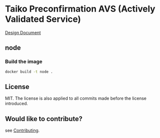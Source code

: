 # Taiko Preconfirmation AVS (Actively Validated Service)

[Design Document](https://github.com/NethermindEth/Taiko-Preconf-AVS/blob/master/Docs/design-doc.md)

## node

### Build the image

```sh
docker build -t node .
```

## License

MIT. The license is also applied to all commits made before the license introduced.

## Would like to contribute?

see [Contributing](./CONTRIBUTING.md).